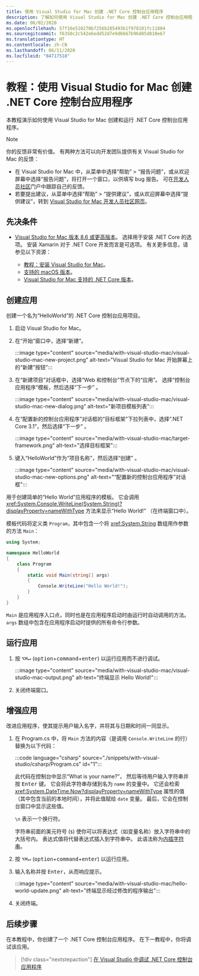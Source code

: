 ```yaml
---
title: 使用 Visual Studio for Mac 创建 .NET Core 控制台应用程序
description: 了解如何使用 Visual Studio for Mac 创建 .NET Core 控制台应用程序。
ms.date: 06/02/2020
ms.openlocfilehash: 57f16e510270b7256b285493b1f978101fc11804
ms.sourcegitcommit: f6350c2c542e6edd52d7e9d6667b96d85d810e67
ms.translationtype: HT
ms.contentlocale: zh-CN
ms.lasthandoff: 06/11/2020
ms.locfileid: "84717518"
---
```

# <a name="tutorial-create-a-net-core-console-application-using-visual-studio-for-mac"></a>教程：使用 Visual Studio for Mac 创建 .NET Core 控制台应用程序

本教程演示如何使用 Visual Studio for Mac 创建和运行 .NET Core 控制台应用程序。

> [!NOTE]
> 你的反馈非常有价值。 有两种方法可以向开发团队提供有关 Visual Studio for Mac 的反馈：
>
> * 在 Visual Studio for Mac 中，从菜单中选择“帮助” > “报告问题”，或从欢迎屏幕中选择“报告问题”，将打开一个窗口，以供填写 bug 报告。 可在[开发人员社区](https://developercommunity.visualstudio.com/spaces/8/index.html)门户中跟踪自己的反馈。
> * 若要提出建议，从菜单中选择“帮助” > “提供建议”，或从欢迎屏幕中选择“提供建议”，转到 [Visual Studio for Mac 开发人员社区网页](https://developercommunity.visualstudio.com/content/idea/post.html?space=41)。

## <a name="prerequisites"></a>先决条件

* [Visual Studio for Mac 版本 8.6 或更高版本](https://visualstudio.microsoft.com/vs/mac/?utm_medium=microsoft&utm_source=docs.microsoft.com&utm_campaign=inline+link)。 选择用于安装 .NET Core 的选项。 安装 Xamarin 对于 .NET Core 开发而言是可选项。 有关更多信息，请参见以下资源：

  * [教程：安装 Visual Studio for Mac](/visualstudio/mac/installation)。
  * [支持的 macOS 版本](../install/dependencies.md?pivots=os-macos)。
  * [Visual Studio for Mac 支持的 .NET Core 版本](/visualstudio/mac/net-core-support)。

## <a name="create-the-app"></a>创建应用

创建一个名为“HelloWorld”的 .NET Core 控制台应用项目。

1. 启动 Visual Studio for Mac。

1. 在“开始”窗口中，选择“新建”。

   :::image type="content" source="media/with-visual-studio-mac/visual-studio-mac-new-project.png" alt-text="Visual Studio for Mac 开始屏幕上的“新建”按钮":::

1. 在“新建项目”对话框中，选择“Web 和控制台”节点下的“应用”。 选择“控制台应用程序”模板，然后选择“下一步” 。

   :::image type="content" source="media/with-visual-studio-mac/visual-studio-mac-new-dialog.png" alt-text="新项目模板列表":::

1. 在“配置新的控制台应用程序”对话框的“目标框架”下拉列表中，选择“.NET Core 3.1”，然后选择“下一步”   。

   :::image type="content" source="media/with-visual-studio-mac/target-framework.png" alt-text="选择目标框架":::

1. 键入“HelloWorld”作为“项目名称”，然后选择“创建” 。

   :::image type="content" source="media/with-visual-studio-mac/visual-studio-mac-new-options.png" alt-text="“配置新的控制台应用程序”对话框":::

用于创建简单的“Hello World”应用程序的模板。 它会调用 <xref:System.Console.WriteLine(System.String)?displayProperty=nameWithType> 方法来显示“Hello World!” （在终端窗口中）。

模板代码将定义类 `Program`，其中包含一个将 <xref:System.String> 数组用作参数的方法 `Main`：

```csharp
using System;

namespace HelloWorld
{
    class Program
    {
        static void Main(string[] args)
        {
            Console.WriteLine("Hello World!");
        }
    }
}
```

`Main` 是应用程序入口点，同时也是在应用程序启动时由运行时自动调用的方法。 `args` 数组中包含在应用程序启动时提供的所有命令行参数。

## <a name="run-the-app"></a>运行应用

1. 按 <kbd>⌥</kbd><kbd>⌘</kbd><kbd>↵</kbd> (<kbd>option</kbd>+<kbd>command</kbd>+<kbd>enter</kbd>) 以运行应用而不进行调试。

   :::image type="content" source="media/with-visual-studio-mac/visual-studio-mac-output.png" alt-text="终端显示 Hello World!":::

1. 关闭终端窗口。

## <a name="enhance-the-app"></a>增强应用

改进应用程序，使其提示用户输入名字，并将其与日期和时间一同显示。

1. 在 Program.cs 中，将 `Main` 方法的内容（是调用 `Console.WriteLine` 的行）替换为以下代码：

   :::code language="csharp" source="./snippets/with-visual-studio/csharp/Program.cs" id="1":::

   此代码在控制台中显示“What is your name?”， 然后等待用户输入字符串并按 <kbd>Enter</kbd> 键。 它会将此字符串存储到名为 `name` 的变量中。 它还会检索 <xref:System.DateTime.Now?displayProperty=nameWithType> 属性的值（其中包含当前的本地时间），并将此值赋给 `date` 变量。 最后，它会在控制台窗口中显示这些值。

   `\n` 表示一个换行符。

   字符串前面的美元符号 (`$`) 使你可以将表达式（如变量名称）放入字符串中的大括号内。 表达式值将代替表达式插入到字符串中。 此语法称为[内插字符串](../../csharp/language-reference/tokens/interpolated.md)。

1. 按 <kbd>⌥</kbd><kbd>⌘</kbd><kbd>↵</kbd> (<kbd>option</kbd>+<kbd>command</kbd>+<kbd>enter</kbd>) 以运行应用。

1. 输入名称并按 <kbd>Enter</kbd>，从而响应提示。

   :::image type="content" source="media/with-visual-studio-mac/hello-world-update.png" alt-text="终端显示经过修改的程序输出":::

1. 关闭终端。

## <a name="next-steps"></a>后续步骤

在本教程中，你创建了一个 .NET Core 控制台应用程序。 在下一教程中，你将调试该应用。

> [!div class="nextstepaction"]
> [在 Visual Studio 中调试 .NET Core 控制台应用程序](debugging-with-visual-studio-mac.md)
